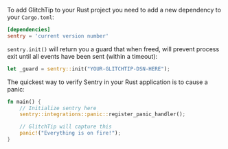 To add GlitchTip to your Rust project you need to add a new dependency to your `Cargo.toml`:

```toml
[dependencies]
sentry = 'current version number'
```

`sentry.init()` will return you a guard that when freed, will prevent process exit until all events have been sent (within a timeout):

```rust
let _guard = sentry::init("YOUR-GLITCHTIP-DSN-HERE");
```

The quickest way to verify Sentry in your Rust application is to cause a panic:

```rust
fn main() {
    // Initialize sentry here
    sentry::integrations::panic::register_panic_handler();

    // GlitchTip will capture this
    panic!("Everything is on fire!");
}
```
